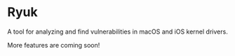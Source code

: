 # Ryuk

A tool for analyzing and find vulnerabilities in macOS and iOS kernel drivers.

More features are coming soon!
